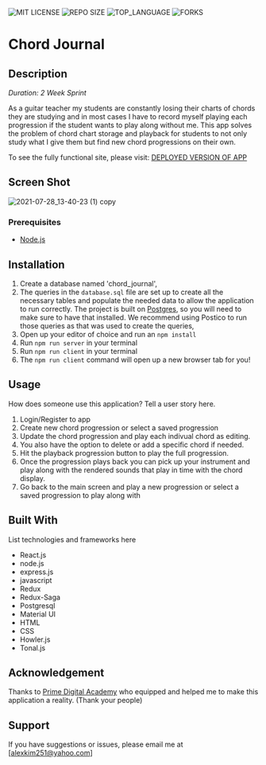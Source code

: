 
![MIT LICENSE](https://img.shields.io/github/license/scottbromander/the_marketplace.svg?style=flat-square)
![REPO SIZE](https://img.shields.io/github/repo-size/scottbromander/the_marketplace.svg?style=flat-square)
![TOP_LANGUAGE](https://img.shields.io/github/languages/top/scottbromander/the_marketplace.svg?style=flat-square)
![FORKS](https://img.shields.io/github/forks/scottbromander/the_marketplace.svg?style=social)

# Chord Journal

## Description

_Duration: 2 Week Sprint_

As a guitar teacher my students are constantly losing their charts of chords they are studying and in most cases I have to record myself playing each progression if the student wants to play along without me. This app solves the problem of chord chart storage and playback for students to not only study what I give them but find new chord progressions on their own.

To see the fully functional site, please visit: [DEPLOYED VERSION OF APP](www.heroku.com)

## Screen Shot

![2021-07-28_13-40-23 (1) copy](https://user-images.githubusercontent.com/54006827/127380901-3ca63cd2-c654-45f7-a58e-8ed09e42ea2c.gif)


### Prerequisites

- [Node.js](https://nodejs.org/en/)

## Installation

1. Create a database named 'chord_journal',
2. The queries in the `database.sql` file are set up to create all the necessary tables and populate the needed data to allow the application to run correctly. The project is built on [Postgres](https://www.postgresql.org/download/), so you will need to make sure to have that installed. We recommend using Postico to run those queries as that was used to create the queries, 
3. Open up your editor of choice and run an `npm install`
4. Run `npm run server` in your terminal
5. Run `npm run client` in your terminal
6. The `npm run client` command will open up a new browser tab for you!

## Usage
How does someone use this application? Tell a user story here.

1. Login/Register to app
2. Create new chord progression or select a saved progression
3. Update the chord progression and play each indivual chord as editing.
4. You also have the option to delete or add a specific chord if needed.
5. Hit the playback progression button to play the full progression.
6. Once the progression plays back you can pick up your instrument and play along with the rendered sounds that play in time with the chord display.
7. Go back to the main screen and play a new progression or select a saved progression to play along with


## Built With

List technologies and frameworks here
- React.js 
- node.js 
- express.js 
- javascript 
- Redux 
- Redux-Saga 
- Postgresql 
- Material UI 
- HTML 
- CSS 
- Howler.js 
- Tonal.js

## Acknowledgement
Thanks to [Prime Digital Academy](www.primeacademy.io) who equipped and helped me to make this application a reality. (Thank your people)

## Support
If you have suggestions or issues, please email me at [alexkim251@yahoo.com]
